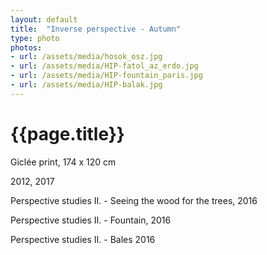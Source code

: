 ```yaml
---
layout: default
title:  "Inverse perspective - Autumn"
type: photo
photos:
- url: /assets/media/hosok_osz.jpg
- url: /assets/media/HIP-fatol_az_erdo.jpg
- url: /assets/media/HIP-fountain_paris.jpg
- url: /assets/media/HIP-balak.jpg
---
```



# {{page.title}}


Giclée print, 174 x 120 cm

2012, 2017

Perspective studies II. - Seeing the wood for the trees, 2016

Perspective studies II. - Fountain, 2016

Perspective studies II. - Bales 2016